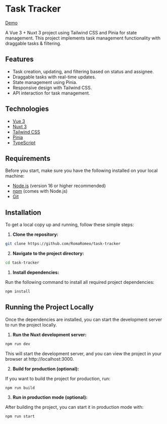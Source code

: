 # Task Tracker
[Demo](https://task-tracker-eta-eight.vercel.app)

A Vue 3 + Nuxt 3 project using Tailwind CSS and Pinia for state management. This project implements task management functionality with draggable tasks & filtering.

## Features

- Task creation, updating, and filtering based on status and assignee.
- Draggable tasks with real-time updates.
- State management using Pinia.
- Responsive design with Tailwind CSS.
- API interaction for task management.

## Technologies

- [Vue 3](https://vuejs.org/)
- [Nuxt 3](https://nuxt.com/)
- [Tailwind CSS](https://tailwindcss.com/)
- [Pinia](https://pinia.vuejs.org/)
- [TypeScript](https://www.typescriptlang.org/)

## Requirements

Before you start, make sure you have the following installed on your local machine:

- [Node.js](https://nodejs.org/) (version 16 or higher recommended)
- [npm](https://www.npmjs.com/) (comes with Node.js)
- [Git](https://git-scm.com/)

## Installation

To get a local copy up and running, follow these simple steps:

1. **Clone the repository:**
```bash
git clone https://github.com/RomaRomeo/task-tracker
```

2. **Navigate to the project directory:**
```bash
cd task-tracker
```

1. **Install dependencies:**

Run the following command to install all required project dependencies:

```bash
npm install
```

## Running the Project Locally

Once the dependencies are installed, you can start the development server to run the project locally.

1. **Run the Nuxt development server:**
```bash
npm run dev
```

This will start the development server, and you can view the project in your browser at http://localhost:3000.

2. **Build for production (optional):**

If you want to build the project for production, run:
```bash
npm run build
```

3. **Run in production mode (optional):**

After building the project, you can start it in production mode with:
```bash
npm run start
```

